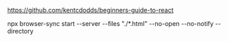 https://github.com/kentcdodds/beginners-guide-to-react

npx browser-sync start --server --files "./*.html" --no-open --no-notify --directory